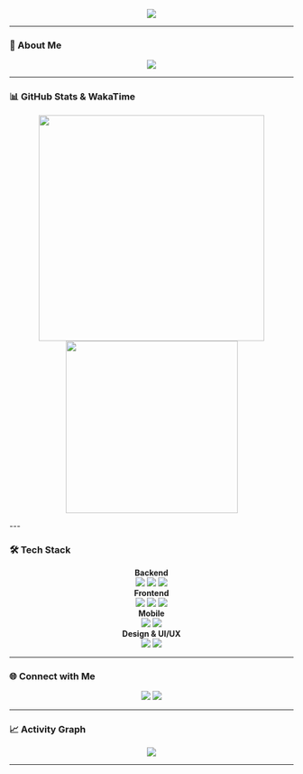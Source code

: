 <!-- Header -->
<p align="center">
  <img src="https://capsule-render.vercel.app/api?type=rounded&color=6a0dad&height=180&section=header&text=Hi,%20I'm%20Dhafa%20&fontSize=45&fontColor=ffffff&fontAlignY=50&desc=%20Designer%20%7C%20Fullstack%20Developer&descAlignY=65&descAlign=50&animation=fadeIn" />
</p>

---

### 💫 About Me
<p align="center">
  <img src="https://readme-typing-svg.herokuapp.com?font=Fira+Code&size=22&duration=3000&pause=500&color=DA70D6&width=500&lines=⚡+Fokus+di+Laravel+(Backend);⚛️+Next.js+(Frontend);📱+Kotlin+%26+Android+(Mobile);✨+Suka+UI/UX+%26+bikin+produk+impactful&center=true" />
</p>

---

### 📊 GitHub Stats & WakaTime
<p align="center">
  <img src="https://github-readme-stats.vercel.app/api?username=dhafaal&show_icons=true&theme=radical&hide_border=true&count_private=true&title_color=DA70D6&icon_color=DA70D6&text_color=ffffff&bg_color=1f0f2f" width="400" />
  <img src="https://github-readme-stats.vercel.app/api/top-langs/?username=dhafaal&layout=compact&theme=radical&hide_border=true&title_color=DA70D6&text_color=ffffff&bg_color=1f0f2f" width="305" />
</p>
---

### 🛠️ Tech Stack
<p align="center">
  <b>Backend</b><br>
  <img src="https://img.shields.io/badge/Laravel-9b59b6?style=for-the-badge&logo=laravel&logoColor=white" />
  <img src="https://img.shields.io/badge/PHP-777BB4?style=for-the-badge&logo=php&logoColor=white" />
  <img src="https://img.shields.io/badge/Node.js-6a0dad?style=for-the-badge&logo=node.js&logoColor=white" /><br>
  <b>Frontend</b><br>
  <img src="https://img.shields.io/badge/Next.js-6a0dad?style=for-the-badge&logo=next.js&logoColor=white" />
  <img src="https://img.shields.io/badge/React-61DAFB?style=for-the-badge&logo=react&logoColor=black" />
  <img src="https://img.shields.io/badge/Tailwind_CSS-38B2AC?style=for-the-badge&logo=tailwind-css&logoColor=white" /><br>
  <b>Mobile</b><br>
  <img src="https://img.shields.io/badge/Kotlin-8e44ad?style=for-the-badge&logo=kotlin&logoColor=white" />
  <img src="https://img.shields.io/badge/Android-9b59b6?style=for-the-badge&logo=android&logoColor=white" /><br>
  <b>Design & UI/UX</b><br>
  <img src="https://img.shields.io/badge/Figma-F24E1E?style=for-the-badge&logo=figma&logoColor=white" />
  <img src="https://img.shields.io/badge/Adobe_XD-FF61F6?style=for-the-badge&logo=adobe-xd&logoColor=white" />
</p>

---

### 🌐 Connect with Me
<p align="center">
  <a href="https://www.linkedin.com/in/muhammad-dhafa-alvaro-13b7aa235/"><img src="https://img.shields.io/badge/LinkedIn-6a0dad?style=for-the-badge&logo=linkedin&logoColor=white"/></a>
  <a href="mailto:dhafaal.a@gmail.com"><img src="https://img.shields.io/badge/Email-8e44ad?style=for-the-badge&logo=gmail&logoColor=white"/></a>
</p>

---

### 📈 Activity Graph
<p align="center">
  <img src="https://github-readme-activity-graph.vercel.app/graph?username=dhafaal&theme=react-dark&bg_color=1f0f2f&line=DA70D6&point=DA70D6&color=DA70D6&title_color=DA70D6" />
</p>

---
